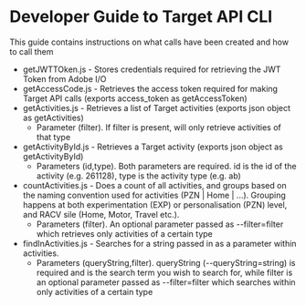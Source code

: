 # Developer Guide to Target API CLI
This guide contains instructions on what calls have been created and how to call them

- getJWTTOken.js - Stores credentials required for retrieving the JWT Token from Adobe I/O
- getAccessCode.js - Retrieves the access token required for making Target API calls (exports access_token as getAccessToken)
- getActivities.js - Retrieves a list of Target activities (exports json object as getActivities)
	- Parameter (filter). If filter is present, will only retrieve activities of that type
- getActivityById.js - Retrieves a Target activity (exports json object as getActivityById)
	- Parameters (id,type). Both parameters are required. id is the id of the activity (e.g. 261128), type is the activity type (e.g. ab)
- countActivities.js - Does a count of all activities, and groups based on the naming convention used for activities (PZN | Home | ...). Grouping happens at both experimentation (EXP) or personalisation (PZN) level, and RACV sile (Home, Motor, Travel etc.).
	- Parameters (filter). An optional parameter passed as --filter=filter which retrieves only activities of a certain type
- findInActivities.js - Searches for a string passed in as a parameter within activities.
	- Parameters (queryString,filter). queryString (--queryString=string) is required and is the search term you wish to search for, while filter is an optional parameter passed as --filter=filter which searches within only activities of a certain type
